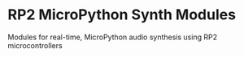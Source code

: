 # RP2 MicroPython Synth Modules
 Modules for real-time, MicroPython audio synthesis using RP2 microcontrollers
